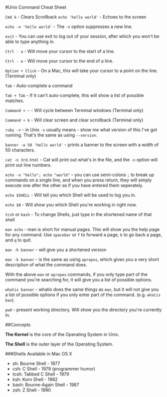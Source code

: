 #Unix Command Cheat Sheet

`Cmd k` - Clears Scrollback
`echo 'hello world'` - Echoes to the screen

`echo -n 'hello world'` - The `-n` option suppresses a new line.

`exit` - You can use exit to log out of your session, after which you won't be able to type anything in.

`Ctrl - a` - Will move your cursor to the start of a line.

`Ctrl - e` - Will move your cursor to the end of a line.

`Option + Click` - On a Mac, this will take your cursor to a point on the line. (Terminal only)

`Tab` -  Auto-complete a command

`Tab + Tab` - If it can't auto-complete, this will show a list of possible matches.

`Command + ~` - Will cycle between Terminal windows (Terminal only)

`Command + k` -  Will clear screen and clear scrollback (Terminal only)

`ruby -v` - in Unix `-v` usually means - show me what version of this I've got running. That's the same as using `--version`.

`banner -w 50 'hello world'` - prints a banner to the screen with a width of 50 characters.

`cat -n 3rd.html` - Cat will print out what's in the file, and the `-n` option will print out line numbers.

`echo -n "hello"; echo "world"` - you can use semi-colons `;` to break up commands on a single line, and when you press return, they will simply execute one after the other as if you have entered them seperately.

`echo $SHELL` - Will tell you which Shell will be used to log you in.

`echo $0` - Will show you which Shell you're working in right now. 

`tcsh` or `bash` - To change Shells, just type in the shortened name of that shell

`man echo` - man is short for manual pages. This will show you the help page for any command. Use `spacebar` or `f` to forward a page, `b` to go back a page, and `q` to quit.

`man -h banner` - will give you a shortened version

`man -k banner` - is the same as using `apropos`, which gives you a very short description of what the command does.

With the above `man` or `apropos` commands, if you only type part of the command you're searching for, it will give you a list of possible options.

`whatis banner` - whatis does the same things as `man`, but it will not give you a list of possible options if you only enter part of the command. (e.g. `whatis ban`).

`pwd` - present working directory. Will show you the directory you're currently in.





##Concepts

**The Kernel** is the core of the Operating System in Unix.

**The Shell** is the outer layer of the Operating System.

###Shells Available in Mac OS X

* sh: Bourne Shell - 1977
* csh: C Shell - 1979 (programmer humor)
* tcsh: Tabbed C Shell - 1979
* ksh: Korn Shell - 1982
* bash: Bourne-Again Shell - 1987
* zsh: Z Shell - 1990

